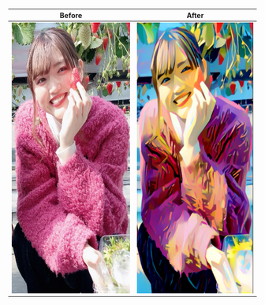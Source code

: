 Before | After
-------|------
<img src="images/sayaka.jpg" alt="alt text" width="396" height="550"> | <img src="target_images/modern_beauty.png" alt="alt text" width="396" height="550">

